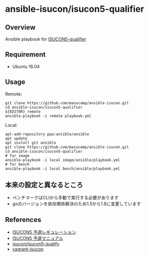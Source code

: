 # ansible-isucon/isucon5-qualifier

## Overview

Ansible playbook for [ISUCON5-qualifier](http://isucon.net/archives/45166636.html)

## Requirement

- Ubuntu 16.04

## Usage

Remote:
```
git clone https://github.com/masucamp/ansible-isucon.git
cd ansible-isucon/isucon5-qualifier
${EDITOR} remote
ansible-playbook -i remote playbook.yml
```

Local:
```
apt-add-repository ppa:ansible/ansible
apt update
apt install git ansible
git clone https://github.com/masucamp/ansible-isucon.git
cd ansible-isucon/isucon5-qualifier
# for image
ansible-playbook -i local image/ansible/playbook.yml
# for bench
ansible-playbook -i local bench/ansible/playbook.yml
```

## 本来の設定と異なるところ

- ベンチマークはCLIから手動で実行する必要があります
- goのバージョンを依存関係解決のため1.5から1.8に変更しています

## References

- [ISUCON5 予選レギュレーション](http://isucon.net/archives/45347574.html)
- [ISUCON5 予選マニュアル](https://gist.github.com/tagomoris/1a2df5ab0999f5e64cff)
- [isucon/isucon5-qualify](https://github.com/isucon/isucon5-qualify)
- [vagrant-isucon](https://github.com/matsuu/vagrant-isucon)
